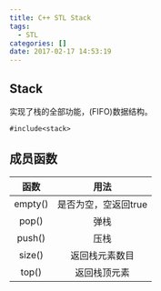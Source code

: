 ```yaml
---
title: C++ STL Stack
tags:
  - STL
categories: []
date: 2017-02-17 14:53:19
---
```


## Stack

实现了栈的全部功能，(FIFO)数据结构。

`#include<stack>`

## 成员函数

| 函数 | 用法 |
| :---: | :---: |
| empty() | 是否为空，空返回true |
| pop() | 弹栈 |
| push() | 压栈 |
| size() | 返回栈元素数目 |
| top() | 返回栈顶元素 |